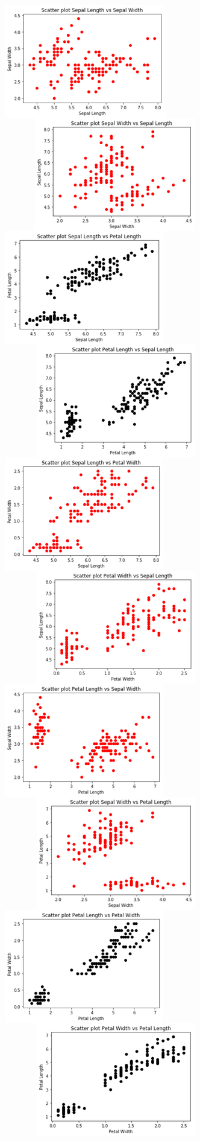   <img align="left" width="425" height="300" src="images/scatter_seplen_vs_sepwid.png">  
  <img align="right" width="425" height="300" src="images/scatter_sepwid_vs_seplen.png">  
  
  <img align="left" width="420" height="300" src="images/scatter_seplen_vs_petlen.png">  
  <img align="right" width="420" height="300" src="images/scatter_petlen_vs_seplen.png">

  <img align="left" width="420" height="300" src="images/scatter_seplen_vs_petwid.png">  
  <img align="right" width="420" height="300" src="images/scatter_petwid_vs_seplen.png"> 

  <img align="left" width="420" height="300" src="images/scatter_petlen_vs_sepwid.png">  
  <img align="right" width="420" height="300" src="images/scatter_sepwid_vs_petlen.png"> 

  <img align="left" width="420" height="300" src="images/scatter_petlen_vs_petwid.png">  
  <img align="right" width="420" height="300" src="images/scatter_petwid_vs_petlen.png"> 
